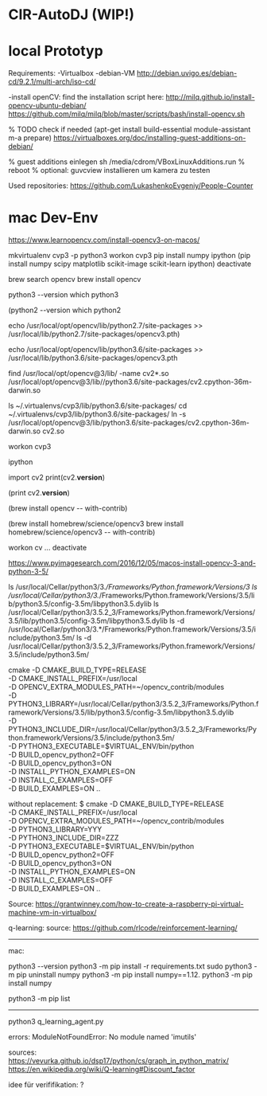 # CIR-AutoDJ (WIP!)

# local Prototyp
Requirements:
-Virtualbox
-debian-VM
http://debian.uvigo.es/debian-cd/9.2.1/multi-arch/iso-cd/

-install openCV: find the installation script here:
http://milq.github.io/install-opencv-ubuntu-debian/
https://github.com/milq/milq/blob/master/scripts/bash/install-opencv.sh

% TODO check if needed
(apt-get install build-essential module-assistant
m-a prepare)
https://virtualboxes.org/doc/installing-guest-additions-on-debian/

% guest additions einlegen
sh /media/cdrom/VBoxLinuxAdditions.run
% reboot
% optional: guvcview installieren um kamera zu testen

Used repositories:
https://github.com/LukashenkoEvgeniy/People-Counter


# mac Dev-Env

https://www.learnopencv.com/install-opencv3-on-macos/


mkvirtualenv cvp3 -p python3
workon cvp3
pip install numpy ipython
(pip install numpy scipy matplotlib scikit-image scikit-learn ipython)
deactivate


brew search opencv
brew install opencv



python3 --version
which python3

(python2 --version
which python2

echo /usr/local/opt/opencv/lib/python2.7/site-packages >> /usr/local/lib/python2.7/site-packages/opencv3.pth)

echo /usr/local/opt/opencv/lib/python3.6/site-packages >> /usr/local/lib/python3.6/site-packages/opencv3.pth

find /usr/local/opt/opencv@3/lib/ -name cv2*.so
/usr/local/opt/opencv@3/lib//python3.6/site-packages/cv2.cpython-36m-darwin.so

ls ~/.virtualenvs/cvp3/lib/python3.6/site-packages/
cd ~/.virtualenvs/cvp3/lib/python3.6/site-packages/
ln -s /usr/local/opt/opencv@3/lib/python3.6/site-packages/cv2.cpython-36m-darwin.so cv2.so

workon cvp3

ipython

import cv2
print(cv2.__version__)

(print cv2.__version__)

(brew install opencv -- with-contrib)

(brew install homebrew/science/opencv3
brew install homebrew/science/opencv3 -- with-contrib)



workon cv
...
deactivate

https://www.pyimagesearch.com/2016/12/05/macos-install-opencv-3-and-python-3-5/

ls /usr/local/Cellar/python3/3.*/Frameworks/Python.framework/Versions/3
ls /usr/local/Cellar/python3/3.*/Frameworks/Python.framework/Versions/3.5/lib/python3.5/config-3.5m/libpython3.5.dylib
ls /usr/local/Cellar/python3/3.5.2_3/Frameworks/Python.framework/Versions/3.5/lib/python3.5/config-3.5m/libpython3.5.dylib
ls -d /usr/local/Cellar/python3/3.*/Frameworks/Python.framework/Versions/3.5/include/python3.5m/
ls -d /usr/local/Cellar/python3/3.5.2_3/Frameworks/Python.framework/Versions/3.5/include/python3.5m/

cmake -D CMAKE_BUILD_TYPE=RELEASE \
    -D CMAKE_INSTALL_PREFIX=/usr/local \
    -D OPENCV_EXTRA_MODULES_PATH=~/opencv_contrib/modules \
    -D PYTHON3_LIBRARY=/usr/local/Cellar/python3/3.5.2_3/Frameworks/Python.framework/Versions/3.5/lib/python3.5/config-3.5m/libpython3.5.dylib \
    -D PYTHON3_INCLUDE_DIR=/usr/local/Cellar/python3/3.5.2_3/Frameworks/Python.framework/Versions/3.5/include/python3.5m/ \
    -D PYTHON3_EXECUTABLE=$VIRTUAL_ENV/bin/python \
    -D BUILD_opencv_python2=OFF \
    -D BUILD_opencv_python3=ON \
    -D INSTALL_PYTHON_EXAMPLES=ON \
    -D INSTALL_C_EXAMPLES=OFF \
    -D BUILD_EXAMPLES=ON ..

without replacement:
$ cmake -D CMAKE_BUILD_TYPE=RELEASE \
    -D CMAKE_INSTALL_PREFIX=/usr/local \
    -D OPENCV_EXTRA_MODULES_PATH=~/opencv_contrib/modules \
    -D PYTHON3_LIBRARY=YYY \
    -D PYTHON3_INCLUDE_DIR=ZZZ \
    -D PYTHON3_EXECUTABLE=$VIRTUAL_ENV/bin/python \
    -D BUILD_opencv_python2=OFF \
    -D BUILD_opencv_python3=ON \
    -D INSTALL_PYTHON_EXAMPLES=ON \
    -D INSTALL_C_EXAMPLES=OFF \
    -D BUILD_EXAMPLES=ON ..

Source:
https://grantwinney.com/how-to-create-a-raspberry-pi-virtual-machine-vm-in-virtualbox/

q-learning:
source: https://github.com/rlcode/reinforcement-learning/

---
mac:

python3 --version
python3 -m pip install -r requirements.txt
sudo python3 -m pip uninstall numpy
python3 -m pip install numpy==1.12.
python3 -m pip install numpy

python3 -m pip list

---

python3 q_learning_agent.py

errors:
ModuleNotFoundError: No module named 'imutils'

sources:
https://vevurka.github.io/dsp17/python/cs/graph_in_python_matrix/
https://en.wikipedia.org/wiki/Q-learning#Discount_factor

idee für verififikation:
?
